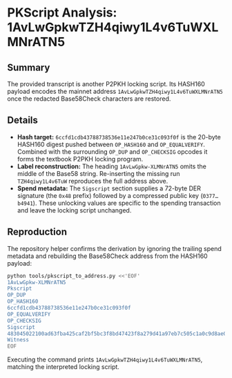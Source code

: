 # PKScript Analysis: 1AvLwGpkwTZH4qiwy1L4v6TuWXLMNrATN5

## Summary
The provided transcript is another P2PKH locking script.  Its HASH160 payload
encodes the mainnet address `1AvLwGpkwTZH4qiwy1L4v6TuWXLMNrATN5` once the
redacted Base58Check characters are restored.

## Details
- **Hash target:** `6ccfd1cdb43788738536e11e247b0ce31c093f0f` is the 20-byte
  HASH160 digest pushed between `OP_HASH160` and `OP_EQUALVERIFY`.  Combined with
  the surrounding `OP_DUP` and `OP_CHECKSIG` opcodes it forms the textbook
  P2PKH locking program.
- **Label reconstruction:** The heading `1AvLwGpkw-XLMNrATN5` omits the middle
  of the Base58 string.  Re-inserting the missing run `TZH4qiwy1L4v6TuW`
  reproduces the full address above.
- **Spend metadata:** The `Sigscript` section supplies a 72-byte DER signature
  (the `0x48` prefix) followed by a compressed public key (`0377…b4941`).  These
  unlocking values are specific to the spending transaction and leave the
  locking script unchanged.

## Reproduction
The repository helper confirms the derivation by ignoring the trailing spend
metadata and rebuilding the Base58Check address from the HASH160 payload:

```bash
python tools/pkscript_to_address.py <<'EOF'
1AvLwGpkw-XLMNrATN5
Pkscript
OP_DUP
OP_HASH160
6ccfd1cdb43788738536e11e247b0ce31c093f0f
OP_EQUALVERIFY
OP_CHECKSIG
Sigscript
483045022100ad63fba425caf2bf5bc3f8bd47423f8a279d41a97eb7c505c1a0c9d8ae06538d0220185180346c083b9366a65e07ad40bdace06bbff2dfc34de280814502405f2cd6012103779c01b4badc5c3883f6ea2b93214a24796154c8eb967695dfc802bf074b4941
Witness
EOF
```

Executing the command prints `1AvLwGpkwTZH4qiwy1L4v6TuWXLMNrATN5`, matching the
interpreted locking script.
